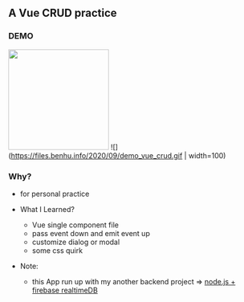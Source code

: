 ## A Vue CRUD practice

### DEMO
<img src="https://files.benhu.info/2020/09/demo_vue_crud.gif" width="200"></img>
![](https://files.benhu.info/2020/09/demo_vue_crud.gif | width=100)

### Why?
- for personal practice
- What I Learned?
  - Vue single component file
  - pass event down and emit event up
  - customize dialog or modal
  - some css quirk


- Note:
  - this App run up with my another backend project => [node.js + firebase realtimeDB](https://github.com/re4388/user-CRUD-Firebase-Realtime-db/blob/master/app.js)
